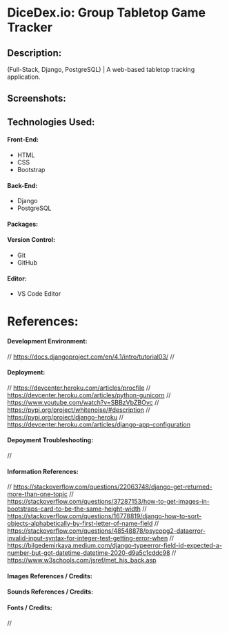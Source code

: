 # DiceDex.io: Group Tabletop Game Tracker

## Description:
(Full-Stack, Django, PostgreSQL) | A web-based tabletop tracking application.

## Screenshots:
<!-- ![Screenshot](/01.png) -->

## Technologies Used:
#### Front-End:
- HTML
- CSS
- Bootstrap
#### Back-End:
- Django
- PostgreSQL
#### Packages:

#### Version Control:
- Git
- GitHub
#### Editor:
- VS Code Editor
# References:
#### Development Environment:
// https://docs.djangoproject.com/en/4.1/intro/tutorial03/
// 
#### Deployment:
// https://devcenter.heroku.com/articles/procfile
// https://devcenter.heroku.com/articles/python-gunicorn
// https://www.youtube.com/watch?v=SBBzVbZBOvc
// https://pypi.org/project/whitenoise/#description
// https://pypi.org/project/django-heroku
// https://devcenter.heroku.com/articles/django-app-configuration
#### Depoyment Troubleshooting:
//
#### Information References:
// https://stackoverflow.com/questions/22063748/django-get-returned-more-than-one-topic
// https://stackoverflow.com/questions/37287153/how-to-get-images-in-bootstraps-card-to-be-the-same-height-width
// https://stackoverflow.com/questions/16778819/django-how-to-sort-objects-alphabetically-by-first-letter-of-name-field
// https://stackoverflow.com/questions/48548878/psycopg2-dataerror-invalid-input-syntax-for-integer-test-getting-error-when
// https://bilgedemirkaya.medium.com/django-typeerror-field-id-expected-a-number-but-got-datetime-datetime-2020-d9a5c1cddc98
// https://www.w3schools.com/jsref/met_his_back.asp
#### Images References / Credits:
#### Sounds References / Credits:
#### Fonts / Credits:
// 
